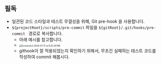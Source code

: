 

## 필독

* 일관된 코드 스타일과 테스트 무결성을 위해, Git pre-hook 을 사용합니다.
* `${projectRoot}/scripts/pre-commit` 파일을 `${gitRoot}/.git/hooks/pre-commit ` 경로로 복사합니다.
	* 아래 예시를 참고합니다.
	* <img src="https://raw.githubusercontent.com/joonamin/UpicImageRepo/master/uPic/Screenshot%202024-01-17%20at%209.43.35%E2%80%AFPM.png" alt="Screenshot 2024-01-17 at 9.43.35 PM" style="zoom:50%;" />
	* githook이 잘 적용되었는지 확인하기 위해서, 무조건 실패하는 테스트 코드를 작성하여 commit 해봅시다.



